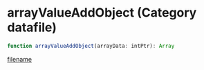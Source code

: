 # arrayValueAddObject (Category datafile)

```js
function arrayValueAddObject(arrayData: intPtr): Array
```

[filename](arrayValueAddObject_m.md ':include')